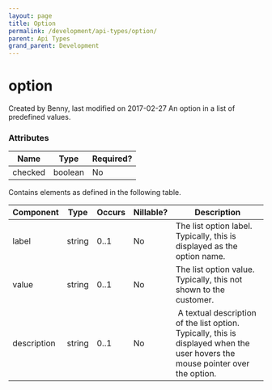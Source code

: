 ```yaml
---
layout: page
title: Option
permalink: /development/api-types/option/
parent: Api Types
grand_parent: Development
---
```




# option 
Created by Benny, last modified on 2017-02-27
An option in a list of predefined values.

### Attributes

| Name    | Type    | Required? |
|---------|---------|-----------|
| checked | boolean | No        |

Contains elements as defined in the following table.

| Component   | Type   | Occurs | Nillable? | Description                                                                                                                     |
|-------------|--------|--------|-----------|---------------------------------------------------------------------------------------------------------------------------------|
| label       | string | 0..1   | No        | The list option label. Typically, this is displayed as the option name.                                                         |
| value       | string | 0..1   | No        | The list option value. Typically, this not shown to the customer.                                                               |
| description | string | 0..1   | No        |  A textual description of the list option. Typically, this is displayed when the user hovers the mouse pointer over the option. |

